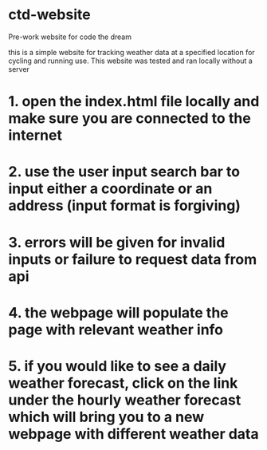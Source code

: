 # ctd-website
Pre-work website for code the dream

this is a simple website for tracking weather data at a specified location for cycling and running use.
This website was tested and ran locally without a server

# 1. open the index.html file locally and make sure you are connected to the internet
# 2. use the user input search bar to input either a coordinate or an address (input format is forgiving)
# 3. errors will be given for invalid inputs or failure to request data from api
# 4. the webpage will populate the page with relevant weather info
# 5. if you would like to see a daily weather forecast, click on the link under the hourly weather forecast which will bring you to a new webpage with different weather data

